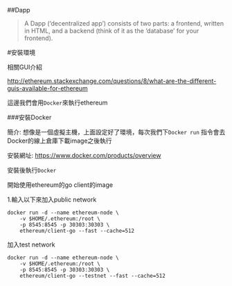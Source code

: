 ##Dapp

>A Dapp (‘decentralized app’) consists of two parts: a frontend, written in HTML, and a backend (think of it as the ‘database’ for your frontend).




#安裝環境

相關GUI介紹

http://ethereum.stackexchange.com/questions/8/what-are-the-different-guis-available-for-ethereum


這邊我們會用`Docker`來執行ethereum

###安裝Docker

簡介:
想像是一個虛擬主機，上面設定好了環境，每次我們下`Docker run`
指令會去Docker的線上倉庫下載image之後執行


安裝網址:
https://www.docker.com/products/overview

安裝後執行`Docker`


開始使用ethereum的go client的image

1.輸入以下來加入public network

```
docker run -d --name ethereum-node \
    -v $HOME/.ethereum:/root \
    -p 8545:8545 -p 30303:30303 \
    ethereum/client-go --fast --cache=512
```

加入test network

```
docker run -d --name ethereum-node \
    -v $HOME/.ethereum:/root \
    -p 8545:8545 -p 30303:30303 \
    ethereum/client-go --testnet --fast --cache=512
```

